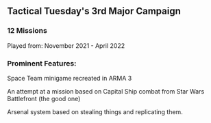 ## Tactical Tuesday's 3rd Major Campaign

### 12 Missions

Played from:
November 2021 - April 2022

### Prominent Features:

Space Team minigame recreated in ARMA 3

An attempt at a mission based on Capital Ship combat from Star Wars Battlefront (the good one)

Arsenal system based on stealing things and replicating them.
